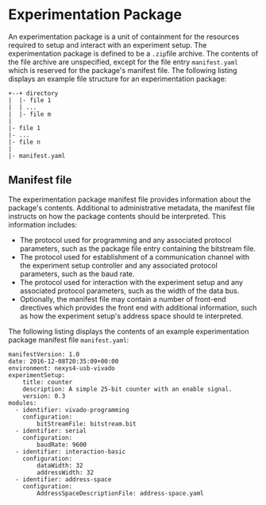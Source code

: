 
# Experimentation Package
An experimentation package is a unit of containment for the resources required to setup and interact with an experiment setup. The experimentation package is defined to be a `.zip`file archive. The contents of the file archive are unspecified, except for the file entry `manifest.yaml` which is reserved for the package's manifest file. The following listing displays an example file structure for an experimentation package:

```
+--+ directory
|  |- file 1
|  | ...
|  |- file m
|
|- file 1
|- ...
|- file n
|
|- manifest.yaml
```

## Manifest file
The experimentation package manifest file provides information about the package's contents. Additional to administrative metadata, the manifest file instructs on how the package contents should be interpreted. This information includes:

- The protocol used for programming and any associated protocol parameters, such as the package file entry containing the bitstream file.
- The protocol used for establishment of a communication channel with the experiment setup controller and any associated protocol parameters, such as the baud rate.
- The protocol used for interaction with the experiment setup and any associated protocol parameters, such as the width of the data bus.
- Optionally, the manifest file may contain a number of front-end directives which provides the front end with additional information, such as how the experiment setup's address space should te interpreted.

The following listing displays the contents of an example experimentation package manifest file `manifest.yaml`:
```
manifestVersion: 1.0
date: 2016-12-08T20:35:09+00:00
environment: nexys4-usb-vivado
experimentSetup:
    title: counter
    description: A simple 25-bit counter with an enable signal.
    version: 0.3
modules: 
  - identifier: vivado-programming
    configuration:
        bitStreamFile: bitstream.bit
  - identifier: serial
    configuration:
        baudRate: 9600
  - identifier: interaction-basic
    configuration:
        dataWidth: 32
        addressWidth: 32
  - identifier: address-space
    configuration:
        AddressSpaceDescriptionFile: address-space.yaml
    

		
```
